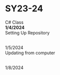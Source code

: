 # SY23-24
C# Class
<br><b>1/4/2024</b> 
<br>Setting Up Repository

<br>1/5/2024
<br>Updating from computer

<br>1/8/2024